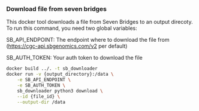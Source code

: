 ### Download  file from seven bridges

This docker tool downloads a file from Seven Bridges to an output direcoty.
To run this command, you need two global variables:

SB_API_ENDPOINT: The endpoint where to download the file from (https://cgc-api.sbgenomics.com/v2 per default)

SB_AUTH_TOKEN: Your auth token to download the file

```bash
docker build ../. -t sb_downloader
docker run -v {output_directory}:/data \
    -e SB_API_ENDPOINT \
    -e SB_AUTH_TOKEN \
    sb_downloader python3 download \
    --id {file_id} \
    --output-dir /data
```